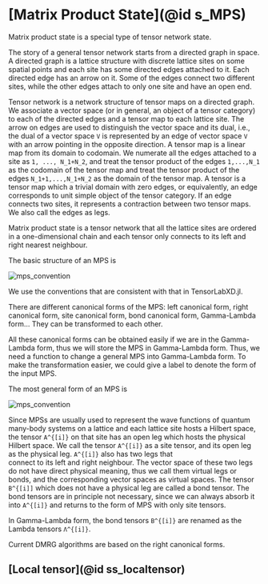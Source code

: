# [Matrix Product State](@id s_MPS)

Matrix product state is a special type of tensor network state.

The story of a general tensor network starts from a directed graph in space. A directed
graph is a lattice structure with discrete lattice sites on some spatial points and each
site has some directed edges attached to it. Each directed edge has an arrow on it. Some of
the edges connect two different sites, while the other edges attach to only one site and
have an open end.

Tensor network is a network structure of tensor maps on a directed graph. We associate a
vector space (or in general, an object of a tensor category) to each of the directed edges
and a tensor map to each lattice site. The arrow on edges are used to distinguish the vector
space and its dual, i.e., the dual of a vector space ``V`` is represented by an edge of
vector space ``V`` with an arrow pointing in the opposite direction. A tensor map is a
linear map from its domain to codomain. We numerate all the edges attached to a site as
``1, ..., N_1+N_2``, and treat the tensor product of the edges ``1,...,N_1`` as the codomain
of the tensor map and treat the tensor product of the edges ``N_1+1,...,N_1+N_2`` as the
domain of the tensor map. A tensor is a tensor map which a trivial domain with zero edges,
or equivalently, an edge corresponds to unit simple object of the tensor category. If an
edge connects two sites, it represents a contraction between two tensor maps. We also call
the edges as legs.

Matrix product state is a tensor network that all the lattice sites are ordered in a
one-dimensional chain and each tensor only connects to its left and right nearest
neighbour.

The basic structure of an MPS is

![mps_convention](figures/mps_convention.svg)

We use the conventions that are consistent with that in TensorLabXD.jl.

There are different canonical forms of the MPS: left canonical form, right canonical form,
site canonical form, bond canonical form, Gamma-Lambda form... They can be transformed to
each other.

All these canonical forms can be obtained easily if we are in the Gamma-Lambda form, thus
we will store the MPS in Gamma-Lambda form. Thus, we need a function to change a general
MPS into Gamma-Lambda form. To make the transformation easier, we could give a label to
denote the form of the input MPS.

The most general form of an MPS is

![mps_convention](figures/mps_ABconvention.svg)

Since MPSs are usually used to represent the wave functions of quantum many-body systems on
a lattice and each lattice site hosts a Hilbert space, the tensor ``A^{[i]}`` on that site
has an open leg which hosts the physical Hilbert space. We call the tensor ``A^{[i]}`` as
a site tensor, and its open leg as the physical leg. ``A^{[i]}`` also has two legs that   
connect to its left and right neighbour. The vector space of these two legs do not have
direct physical meaning, thus we call them virtual legs or bonds, and the corresponding
vector spaces as virtual spaces. The tensor ``B^{[i]]`` which does not have a physical leg
are called a bond tensor. The bond tensors are in principle not necessary, since we can
always absorb it into ``A^{[i]}`` and returns to the form of MPS with only site tensors.

In Gamma-Lambda form, the bond tensors ``B^{[i]}`` are renamed as the Lambda tensors
``Λ^{[i]}``.






Current DMRG algorithms are based on the right canonical forms.





## [Local tensor](@id ss_localtensor)
